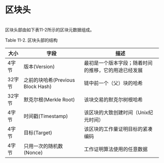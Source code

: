 # 区块头

\
区块头部由如下表11-2所示的区块元数据组成。&#x20;

Table 11-2. 区块头部的结构

| 大小   | 字段                          | 描述                         |
| ---- | --------------------------- | -------------------------- |
| 4字节  | 版本(Version)                 | 最初是一个版本字段；随着时间的推移，它的用途已经发展 |
| 32字节 | 之前的块哈希(Previous Block Hash) | 链中前一个（父）块的哈希               |
| 32字节 | 默克尔根(Merkle Root)           | 该块交易的默克尔树根哈希               |
| 4字节  | 时间戳(Timestamp)              | 该区块的大致创建时间（Unix纪元时间）       |
| 4字节  | 目标(Target)                  | 该区块的工作量证明目标的紧凑编码           |
| 4字节  | 只用一次的随机数 (Nonce)            | 工作证明算法使用的任意数据              |

